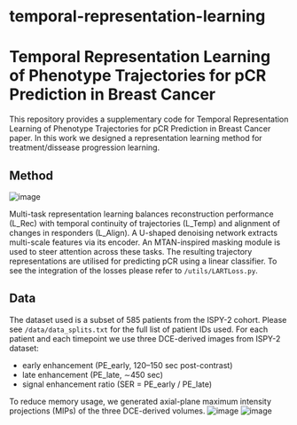 # temporal-representation-learning
# Temporal Representation Learning of Phenotype Trajectories for pCR Prediction in Breast Cancer
This repository provides a supplementary code for Temporal Representation Learning of Phenotype Trajectories for pCR Prediction in Breast Cancer paper. In this work we designed a representation learning method for treatment/dissease progression learning. 

## Method
![image](https://github.com/user-attachments/assets/c4cd3cf9-53ce-4bf5-9ecf-91feb9e2df6f) 

Multi-task representation learning balances reconstruction performance (L_Rec) with temporal continuity of trajectories (L_Temp) and alignment of changes in responders (L_Align). A U-shaped denoising network extracts multi-scale features via its encoder. An MTAN-inspired masking module is used to steer attention across these tasks. The resulting trajectory representations are utilised for predicting pCR using a linear classifier. To see the integration of the losses please refer to `/utils/LARTLoss.py`. 

## Data
The dataset used is a subset of 585 patients from the ISPY-2 cohort. Please see `/data/data_splits.txt` for the full list of patient IDs used. For each patient and each timepoint we use three DCE-derived images from ISPY-2 dataset:
* early enhancement (PE_early, 120–150 sec post-contrast)
* late enhancement (PE_late, ∼450 sec)
* signal enhancement ratio (SER = PE_early / PE_late)
  
To reduce memory usage, we generated axial-plane maximum intensity projections (MIPs) of the three DCE-derived volumes. 
![image](https://github.com/user-attachments/assets/f65a8d91-e39e-431f-b278-e6069ae8c7ee)
![image](https://github.com/user-attachments/assets/f65a8d91-e39e-431f-b278-e6069ae8c7ee)
